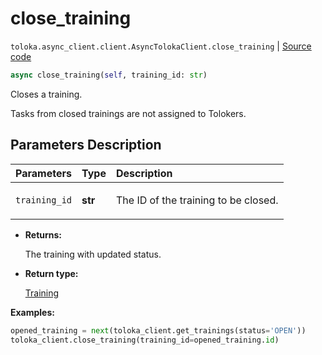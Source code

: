 # close_training
`toloka.async_client.client.AsyncTolokaClient.close_training` | [Source code](https://github.com/Toloka/toloka-kit/blob/v1.2.2/src/async_client/client.py#L0)

```python
async close_training(self, training_id: str)
```

Closes a training.


Tasks from closed trainings are not assigned to Tolokers.

## Parameters Description

| Parameters | Type | Description |
| :----------| :----| :-----------|
`training_id`|**str**|<p>The ID of the training to be closed.</p>

* **Returns:**

  The training with updated status.

* **Return type:**

  [Training](toloka.client.training.Training.md)

**Examples:**


```python
opened_training = next(toloka_client.get_trainings(status='OPEN'))
toloka_client.close_training(training_id=opened_training.id)
```
